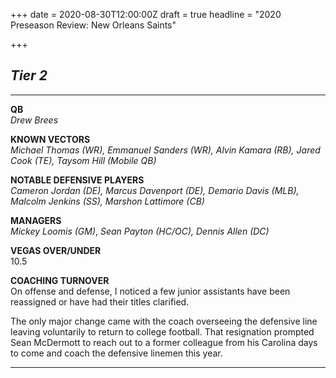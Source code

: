 +++
date = 2020-08-30T12:00:00Z
draft = true
headline = "2020 Preseason Review: New Orleans Saints"

+++
## _Tier 2_

***

**QB**  
_Drew Brees_

**KNOWN VECTORS**  
_Michael Thomas (WR), Emmanuel Sanders (WR), Alvin Kamara (RB), Jared Cook (TE), Taysom Hill (Mobile QB)_

**NOTABLE DEFENSIVE PLAYERS**  
_Cameron Jordan (DE), Marcus Davenport (DE), Demario Davis (MLB), Malcolm Jenkins (SS), Marshon Lattimore (CB)_

**MANAGERS**  
_Mickey Loomis (GM)_, _Sean Payton (HC/OC), Dennis Allen (DC)_

**VEGAS OVER/UNDER**  
10\.5

**COACHING TURNOVER**  
On offense and defense, I noticed a few junior assistants have been reassigned or have had their titles clarified.

The only major change came with the coach overseeing the defensive line leaving voluntarily to return to college football. That resignation prompted Sean McDermott to reach out to a former colleague from his Carolina days to come and coach the defensive linemen this year.

***